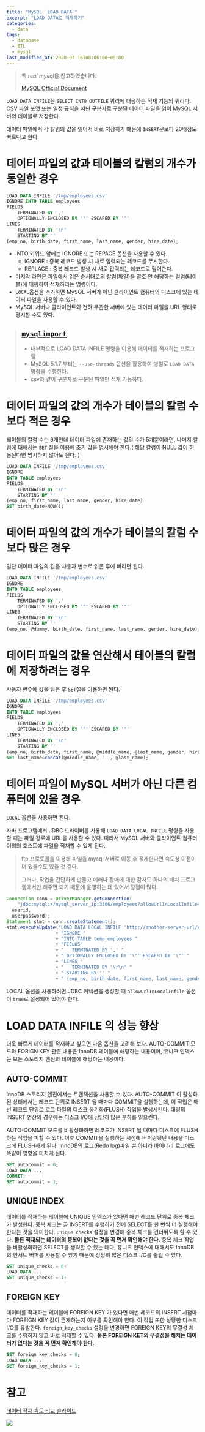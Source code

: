 ```yaml
---
title: "MySQL `LOAD DATA`"
excerpt: "LOAD DATA로 적재하기"
categories:
  - data
tags:
  - database
  - ETL
  - mysql
last_modified_at: 2020-07-16T08:06:00+09:00
---
```


> 책 *real mysql*을 참고하였습니다.
>
> [MySQL Official Document](https://dev.mysql.com/doc/refman/8.0/en/load-data.html)

`LOAD DATA INFILE`은 `SELECT INTO OUTFILE` 쿼리에 대응하는 적재 기능의 쿼리다. CSV 파일 포맷 또는 일정 규칙을 지닌 구분자로 구분된 데이터 파일을 읽어 MySQL 서버의 테이블로 저장한다.

데이터 파일에서 각 칼럼의 값을 읽어서 바로 저장하기 떄문에 `INSERT`문보다 20배정도 빠르다고 한다.

# 데이터 파일의 값과 테이블의 칼럼의 개수가 동일한 경우

```sql
LOAD DATA INFILE '/tmp/employees.csv'
IGNORE INTO TABLE employees
FIELDS
	TERMINATED BY ','
	OPTIONALLY ENCLOSED BY '"' ESCAPED BY '"'
LINES
	TERMINATED BY '\n'
	STARTING BY ''
(emp_no, birth_date, first_name, last_name, gender, hire_date);
```

- INTO 키워드 앞에는 IGNORE 또는 REPACE 옵션을 사용할 수 있다.
  - IGNORE : 중복 레코드 발생 시 새로 입력되는 레코드를 무시한다.
  - REPLACE : 중복 레코드 발생 시 새로 입력되는 레코드로 덮어쓴다.
- 마지막 라인은 파일에서 읽은 순서대로의 칼럼(파일)을 괄호 안 해당하는 컬럼(테이블)에 매핑하여 적재하라는 명령이다.
- `LOCAL`옵션을 추가하면 MySQL 서버가 아닌 클라이언트 컴퓨터의 디스크에 있는 데이터 파일을 사용할 수 있다.
- MySQL 서버나 클라이언트와 전혀 무관한 서버에 있는 데이터 파일을 URL 형태로 명시할 수도 있다.

> ## [`mysqlimport`](https://dev.mysql.com/doc/refman/5.7/en/mysqlimport.html)
>
> - 내부적으로 LOAD DATA INFILE 명령을 이용해 데이터를 적재하는 프로그램
> - MySQL 5.1.7 부터는 `--use-threads` 옵션을 활용하여 병렬로 `LOAD DATA` 명령을 수행한다.
> - csv와 같이 구분자로 구분된 파일만 적재 가능하다.

# 데이터 파일의 값의 개수가 테이블의 칼럼 수보다 적은 경우

테이블의 칼럼 수는 6개인데 데이터 파일에 존재하는 값의 수가 5개뿐이라면, 나머지 칼럼에 대해서는 `SET` 절을 이용해 초기 값을 명시해야 한다.( 해당 칼럼이 NULL 값이 허용된다면 명시하지 않아도 된다. )

```sql
LOAD DATA INFILE '/tmp/employees.csv'
IGNORE
INTO TABLE employees
FIELDS
	TERMINATED BY '\n'
	STARTING BY ''
(emp_no, first_name, last_name, gender, hire_date)
SET birth_date=NOW();
```

# 데이터 파일의 값의 개수가 테이블의 칼럼 수보다 많은 경우

일단 데이터 파일의 값을 사용자 변수로 읽은 후에 버리면 된다.

```sql
LOAD DATA INFILE '/tmp/employees.csv'
IGNORE
INTO TABLE employees
FIELDS
	TERMINATED BY ','
	OPTIONALLY ENCLOSED BY '"' ESCAPED BY '"'
LINES
	TERMINATED BY '\n'
	STARTING BY ''
(emp_no, @dummy, birth_date, first_name, last_name, gender, hire_date);
```

# 데이터 파일의 값을 연산해서 테이블의 칼럼에 저장하려는 경우

사용자 변수에 값을 담은 후 `SET`절을 이용하면 된다.

```sql
LOAD DATA INFILE '/tmp/employees.csv'
IGNORE
INTO TABLE employees
FIELDS
	TERMINATED BY ','
	OPTIONALLY ENCLOSED BY '"' ESCAPED BY '"'
LINES
	TERMINATED BY '\n'
	STARTING BY ''
(emp_no, birth_date, first_name, @middle_name, @last_name, gender, hire_date)
SET last_name=concat(@middle_name, ' ', @last_name);
```

# 데이터 파일이 MySQL 서버가 아닌 다른 컴퓨터에 있을 경우

`LOCAL` 옵션을 사용하면 된다. 

자바 프로그램에서 JDBC 드라이버를 사용해 `LOAD DATA LOCAL INFILE` 명령을 사용할 때는 파일 경로에 URL을 사용할 수 있다. 따라서 MySQL 서버와 클라이언트 컴퓨터 이외의 호스트에 파일을 적재할 수 있게 된다.

> ftp 프로토콜을 이용해 파일을 mysql 서버로 이동 후 적재한다면 속도상 이점이 더 있을수도 있을 것 같다.
>
> 그러나, 작업을 간단하게 만들고 에러나 장애에 대한 감지도 하나의 배치 프로그램에서만 해주면 되기 때문에 운영히는 데 있어서 장점이 많다.

```java
Connection conn = DriverManager.getConnection(
	"jdbc:mysql://mysql_server_ip:3306/employees?allowUrlInLocalInfile=true",
  userid,
  userpassword);
Statement stmt = conn.createStatement();
stmt.executeUpdate("LOAD DATA LOCAL INFILE 'http://another-server-url/employees.csv' "
                  + "IGNORE "
                  + "INTO TABLE temp_employees "
                  + "FIELDS"
                  + "	TERMINATED BY ',' "
                  + " OPTIONALLY ENCLOSED BY '\"' ESCAPED BY '\"' "
                  + "LINES "
                  + "	TERMINATED BY '\r\n' "
                  + " STARTING BY '' "
                  + " (emp_no, birth_date, first_name, last_name, gender, hire_date) ");
```

LOCAL 옵션을 사용하려면 JDBC 커넥션을 생성할 때 `allowUrlInLocalInfile` 옵션이 `true`로 설정되어 있어야 한다.

# LOAD DATA INFILE 의 성능 향상

더욱 빠르게 데이터를 적재하고 싶으면 다음 옵션을 고려해 보자. AUTO-COMMIT 모드와 FORIGN KEY 관련 내용은 InnoDB 테이블에 해당하는 내용이며, 유니크 인덱스는 모든 스토리지 엔진의 테이블에 해당하는 내용이다.

## AUTO-COMMIT

InnoDB 스토리지 엔진에서는 트랜잭션을 사용할 수 있다. AUTO-COMMIT 이 활성화 된 상태에서는 레코드 단위로 INSERT 될 때마다 COMMIT을 실행하는데, 이 작업은 매번 레코드 단위로 로그 파일의 디스크 동기화(FLUSH) 작업을 발생시킨다. 대량의 INSERT 연산의 경우에는 디스크 I/O에 상당히 많은 부하를 일으킨다.

AUTO-COMMIT 모드를 비활성화하면 레코드가 INSERT 될 때마다 디스크에 FLUSH하는 작업을 피할 수 있다. 이후 COMMIT을 실행하는 시점에 버퍼링됬던 내용을 디스크에 FLUSH하게 된다. InnoDB의 로그(Redo log)파일 뿐 아니라 바이너리 로그에도 똑같이 영향을 미치게 된다. 

```sql
SET autocommit = 0;
LOAD DATA ...
COMMIT;
SET autocommit = 1;
```

## UNIQUE INDEX

데이터를 적재하는 테이블에 UNIQUE 인덱스가 있다면 매번 레코드 단위로 중복 체크가 발생한다. 중복 체크는 곧 INSERT를 수행하기 전에 SELECT를 한 번씩 더 실행해야 한다는 것을 의미한다. `unique_checks` 설정을 변경해 중복 체크를 건너뛰도록 할 수 있다. **물론 적재되는 데이터의 중복이 없다는 것을 꼭 먼저 확인해야 한다.** 중복 체크 작업을 비활성화하면 SELECT를 생략할 수 있는 데다, 유니크 인덱스에 대해서도 InnoDB의 인서트 버퍼를 사용할 수 있기 때문에 상당히 많은 디스크 I/O를 줄일 수 있다.

```sql
SET unique_checks = 0;
LOAD DATA ...
SET unique_checks = 1;
```

## FOREIGN KEY

데이터를 적재하는 테이블에 FOREIGN KEY 가 있다면 매번 레코드의 INSERT 시점마다 FOREIGN KEY 값이 존재하는지 여부를 확인해야 한다. 이 작업 또한 상당한 디스크 I/O를 유발한다. `foreign_key_checks` 설정을 변경하면 FOREIGN KEY의 무결성 체크를 수행하지 않고 바로 적재할 수 있다. **물론 FOREIGN KET의 무결성을 해치는 데이터가 없다는 것을 꼭 먼저 확인해야 한다.**

```sql
SET foreign_key_checks = 0;
LOAD DATA ...
SET foreign_key_checks = 1;
```

# 참고

[데이터 적재 속도 비교 슬라이드](https://www.slideshare.net/billkarwin/load-data-fast)

![](https://image.slidesharecdn.com/loaddatafast-170510050007/95/load-data-fast-50-1024.jpg?cb=1494392465)

